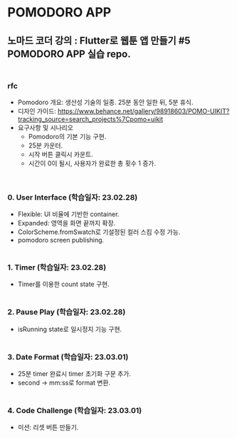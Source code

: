 # POMODORO APP

## 노마드 코더 강의 : Flutter로 웹툰 앱 만들기 #5 POMODORO APP 실습 repo. <br /> <br />

### rfc

- Pomodoro 개요: 생산성 기술의 일종. 25분 동안 일한 뒤, 5분 휴식.
- 디자인 가이드: https://www.behance.net/gallery/98918603/POMO-UIKIT?tracking_source=search_projects%7Cpomo+uikit
- 요구사항 및 시나리오
  - Pomodoro의 기본 기능 구현.
  - 25분 카운터.
  - 시작 버튼 클릭시 카운트.
  - 시간이 0이 될시, 사용자가 완료한 총 횟수 1 증가.

<br />

### 0. User Interface (학습일자: 23.02.28)

- Flexible: UI 비율에 기반한 container.
- Expanded: 영역을 화면 끝까지 확장.
- ColorScheme.fromSwatch로 기설정된 컬러 스킴 수정 가능.
- pomodoro screen publishing.
  <br /><br />

### 1. Timer (학습일자: 23.02.28)

- Timer를 이용한 count state 구현.
  <br /><br />

### 2. Pause Play (학습일자: 23.02.28)

- isRunning state로 일시정지 기능 구현.
  <br /><br />

### 3. Date Format (학습일자: 23.03.01)

- 25분 timer 완료시 timer 초기화 구문 추가.
- second -> mm:ss로 format 변환.
  <br /><br />

### 4. Code Challenge (학습일자: 23.03.01)

- 미션: 리셋 버튼 만들기.
